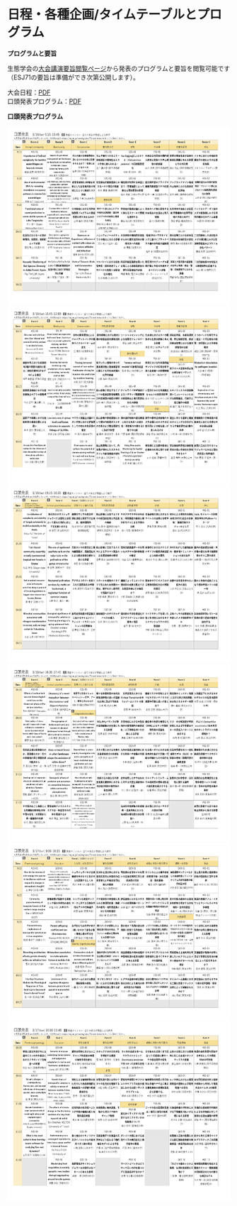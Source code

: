 # 日程・各種企画/タイムテーブルとプログラム

**<span class="mark">プログラムと要旨</span>**

生態学会の[大会講演要旨閲覧ページ](https://esj.ne.jp/meeting/abst/index.html)から発表のプログラムと要旨を閲覧可能です（ESJ71の要旨は準備ができ次第公開します）。

大会日程：[PDF](https://esj-meeting.net/wp-content/uploads/2024/01/timetable_20240112_ja.pdf)  
口頭発表プログラム：[PDF](https://esj-meeting.net/wp-content/uploads/2024/01/oral_presentations_ja.pdf)

**<span class="mark">口頭発表プログラム</span>**

<img src="../media/image10.png" style="width:5.90556in;height:4.17569in" alt="口頭発表プログラム_1ページ" /><img src="../media/image11.png" style="width:5.90556in;height:4.17569in" alt="口頭発表プログラム_2ページ" /><img src="../media/image12.png" style="width:5.90556in;height:4.17639in" alt="口頭発表プログラム_3ページ" /><img src="../media/image13.png" style="width:5.90556in;height:4.17569in" alt="口頭発表プログラム_4ページ" /><img src="../media/image14.png" style="width:5.90556in;height:4.17569in" alt="口頭発表プログラム_5ページ" /><img src="../media/image15.png" style="width:5.90556in;height:4.17639in" alt="口頭発表プログラム_6ページ" />

